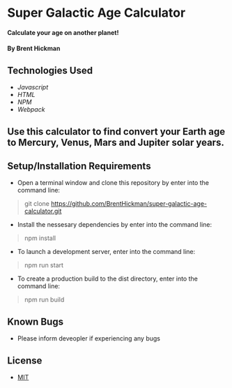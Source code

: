 # Super Galactic Age Calculator

####  Calculate your age on another planet!

#### By Brent Hickman

## Technologies Used

* _Javascript_
* _HTML_
* _NPM_
* _Webpack_


## Use this calculator to find convert your Earth age to Mercury, Venus, Mars and Jupiter solar years.

## Setup/Installation Requirements

* Open a terminal window and clone this repository by enter into the command line:
> git clone https://github.com/BrentHickman/super-galactic-age-calculator.git
* Install the nessesary dependencies by enter into the command line:
> npm install
* To launch a development server, enter into the command line:
> npm run start
* To create a production build to the dist directory, enter into the command line:
> npm run build


## Known Bugs

* Please inform deveopler if experiencing any bugs

## License

* [MIT](https://opensource.org/licenses/MIT)